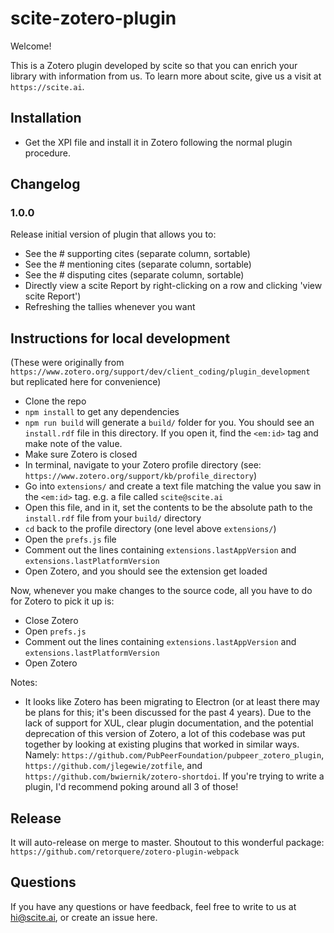 # scite-zotero-plugin

Welcome!

This is a Zotero plugin developed by scite so that you can enrich your library with information from us. To learn more about scite, give us a visit at `https://scite.ai`.

## Installation

- Get the XPI file and install it in Zotero following the normal plugin procedure.

## Changelog

### 1.0.0

Release initial version of plugin that allows you to:
- See the # supporting cites (separate column, sortable)
- See the # mentioning cites (separate column, sortable)
- See the # disputing cites (separate column, sortable)
- Directly view a scite Report by right-clicking on a row and clicking 'view scite Report')
- Refreshing the tallies whenever you want

## Instructions for local development

(These were originally from `https://www.zotero.org/support/dev/client_coding/plugin_development` but replicated here for convenience)

- Clone the repo
- `npm install` to get any dependencies
- `npm run build` will generate a `build/` folder for you. You should see an `install.rdf` file in this directory. If you open it, find the `<em:id>` tag and make note of the value.
- Make sure Zotero is closed
- In terminal, navigate to your Zotero profile directory (see: `https://www.zotero.org/support/kb/profile_directory`)
- Go into `extensions/` and create a text file matching the value you saw in the `<em:id>` tag. e.g. a file called `scite@scite.ai`
- Open this file, and in it, set the contents to be the absolute path to the `install.rdf` file from your `build/` directory
- `cd` back to the profile directory (one level above `extensions/`)
- Open the `prefs.js` file
- Comment out the lines containing `extensions.lastAppVersion` and `extensions.lastPlatformVersion`
- Open Zotero, and you should see the extension get loaded

Now, whenever you make changes to the source code, all you have to do for Zotero to pick it up is:
- Close Zotero
- Open `prefs.js`
- Comment out the lines containing `extensions.lastAppVersion` and `extensions.lastPlatformVersion`
- Open Zotero

Notes:
- It looks like Zotero has been migrating to Electron (or at least there may be plans for this; it's been discussed for the past 4 years). Due to the lack of support for XUL, clear plugin documentation, and the potential deprecation of this version of Zotero, a lot of this codebase was put together by looking at existing plugins that worked in similar ways. Namely: `https://github.com/PubPeerFoundation/pubpeer_zotero_plugin`, `https://github.com/jlegewie/zotfile`, and `https://github.com/bwiernik/zotero-shortdoi`. If you're trying to write a plugin, I'd recommend poking around all 3 of those!

## Release

It will auto-release on merge to master. Shoutout to this wonderful package: `https://github.com/retorquere/zotero-plugin-webpack`

## Questions

If you have any questions or have feedback, feel free to write to us at hi@scite.ai, or create an issue here.
